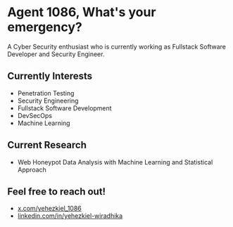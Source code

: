# Agent 1086, What's your emergency?

A Cyber Security enthusiast who is currently working as Fullstack Software Developer and Security Engineer.

## Currently Interests

- Penetration Testing
- Security Engineering
- Fullstack Software Development
- DevSecOps
- Machine Learning

## Current Research

- Web Honeypot Data Analysis with Machine Learning and Statistical Approach

## Feel free to reach out!

- [x.com/yehezkiel_1086](https://x.com/yehezkiel_1086)
- [linkedin.com/in/yehezkiel-wiradhika](https://www.linkedin.com/in/yehezkiel-wiradhika/)

<!--
## Tech Stacks

Scripting Languages: Go, Python, PHP, Bash, C/C++, Javascript/Typescript <br />
Web Frameworks: Laravel, Django, Gin, Expressjs, JQuery / AJAX, Reactjs / Nextjs <br />
Network Security Tools: Wazuh, Snort, NMap, Nessus, Metasploit, Wireshark <br />
Software Security Tools: Burpsuite, Nikto, OWASP ZAP, SonarQube <br />
Malware Analysis Tools: Ghidra, IDA Pro, JADX, VirusTotal, AnyRun<br />
DBMSs / ORMs: PostgreSQL / MySQL, MongoDB / Mongoose, Firebase, GORM, Eloquent
-->
